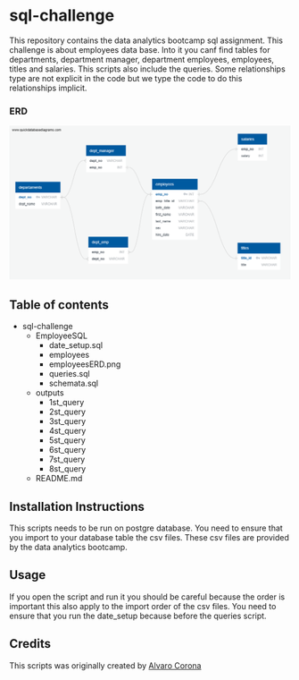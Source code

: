 # sql-challenge
This repository contains the  data analytics bootcamp sql assignment. This challenge is about employees data base. 
Into it you canf find tables for departments, department manager, department employees, employees, titles and salaries.
This scripts also include the queries. Some relationships type are not explicit in the code but we type the code to 
do this relationships implicit. 
### ERD
![Employee database ERD](https://github.com/AlTesla/sql-challenge/blob/main/EmployeeSQL/employeesERD.png?raw=true)
## Table of contents
* sql-challenge
  * EmployeeSQL
    * date_setup.sql
    * employees
    * employeesERD.png
    * queries.sql
    * schemata.sql
  * outputs
    * 1st_query
    * 2st_query
    * 3st_query
    * 4st_query
    * 5st_query
    * 6st_query
    * 7st_query
    * 8st_query  
  * README.md
## Installation Instructions
This scripts needs to be run on postgre database. You need to ensure that you import to your database table the csv files.
These csv files are provided by the data analytics bootcamp.
## Usage
If you open the script and run it you should be careful because the order is important this also apply to the import order of the csv files. 
You need to ensure that you run the date_setup because before the queries script.
## Credits
This scripts was originally created by [Alvaro Corona](https://github.com/AlTesla)
